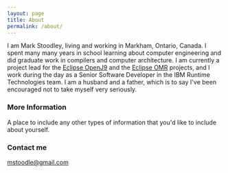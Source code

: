 ```yaml
---
layout: page
title: About
permalink: /about/
---
```


I am Mark Stoodley, living and working in Markham, Ontario, Canada. I spent many many years in school learning about computer engineering and did graduate work in compilers and computer architecture. I am currently a project lead for the [Eclipse OpenJ9](https://github.com/eclipse/openj9) and the [Eclipse OMR](https://github.com/eclipseomr) projects, and I work during the day as a Senior Software Developer in the IBM Runtime Technologies team. I am a husband and a father, which is to say I've been encouraged not to take myself very seriously.

### More Information

A place to include any other types of information that you'd like to include about yourself.

### Contact me

[mstoodle@gmail.com](mailto:mstoodle@gmail.com)
